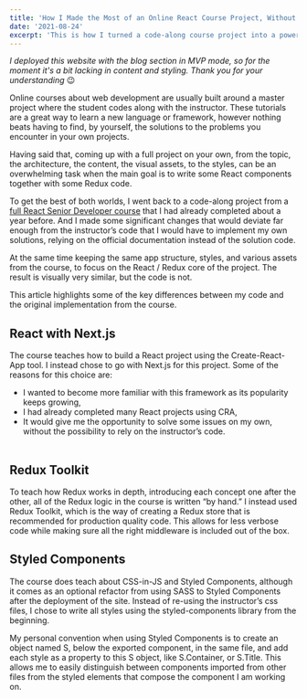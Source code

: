 ```yaml
---
title: 'How I Made the Most of an Online React Course Project, Without Wasting Time on the Fluff'
date: '2021-08-24'
excerpt: 'This is how I turned a code-along course project into a powerful training ground.'
---
```


_I deployed this website with the blog section in MVP mode, so for the moment it's a bit lacking in content and styling. Thank you for your understanding_ 😉

Online courses about web development are usually built around a master project where the student codes along with the instructor. These tutorials are a great way to learn a new language or framework, however nothing beats having to find, by yourself, the solutions to the problems you encounter in your own projects.

Having said that, coming up with a full project on your own, from the topic, the architecture, the content, the visual assets, to the styles, can be an overwhelming task when the main goal is to write some React components together with some Redux code.

To get the best of both worlds, I went back to a code-along project from a [full React Senior Developer course](https://www.udemy.com/course/complete-react-developer-zero-to-mastery/) that I had already completed about a year before. And I made some significant changes that would deviate far enough from the instructor’s code that I would have to implement my own solutions, relying on the official documentation instead of the solution code.

At the same time keeping the same app structure, styles, and various assets from the course, to focus on the React / Redux core of the project. The result is visually very similar, but the code is not.

This article highlights some of the key differences between my code and the original implementation from the course.

## React with Next.js

The course teaches how to build a React project using the Create-React-App tool. I instead chose to go with Next.js for this project. Some of the reasons for this choice are:

- I wanted to become more familiar with this framework as its popularity keeps growing,
- I had already completed many React projects using CRA,
- It would give me the opportunity to solve some issues on my own, without the possibility to rely on the instructor’s code.
  <br />
  <br />

## Redux Toolkit

To teach how Redux works in depth, introducing each concept one after the other, all of the Redux logic in the course is written “by hand.” I instead used Redux Toolkit, which is the way of creating a Redux store that is recommended for production quality code. This allows for less verbose code while making sure all the right middleware is included out of the box.

## Styled Components

The course does teach about CSS-in-JS and Styled Components, although it comes as an optional refactor from using SASS to Styled Components after the deployment of the site. Instead of re-using the instructor’s css files, I chose to write all styles using the styled-components library from the beginning.

My personal convention when using Styled Components is to create an object named S, below the exported component, in the same file, and add each style as a property to this S object, like S.Container, or S.Title. This allows me to easily distinguish between components imported from other files from the styled elements that compose the component I am working on.
